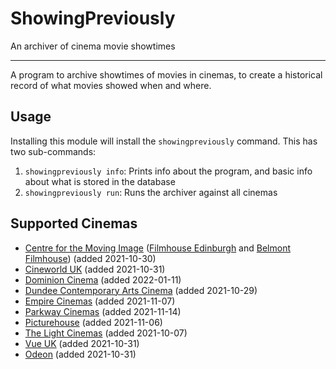 # ShowingPreviously
An archiver of cinema movie showtimes

---

A program to archive showtimes of movies in cinemas, to create a historical record of what movies showed when and where.

## Usage
Installing this module will install the `showingpreviously` command. This has two sub-commands:
1. `showingpreviously info`: Prints info about the program, and basic info about what is stored in the database
2. `showingpreviously run`: Runs the archiver against all cinemas

## Supported Cinemas
- [Centre for the Moving Image](https://www.cmi-scotland.co.uk/) ([Filmhouse Edinburgh](https://www.filmhousecinema.com/) and [Belmont Filmhouse](https://www.belmontfilmhouse.com/)) (added 2021-10-30)
- [Cineworld UK](https://www.cineworld.co.uk/) (added 2021-10-31)
- [Dominion Cinema](https://www.dominioncinema.co.uk/) (added 2022-01-11)
- [Dundee Contemporary Arts Cinema](https://www.dca.org.uk/whats-on/films) (added 2021-10-29)
- [Empire Cinemas](https://www.empirecinemas.co.uk/) (added 2021-11-07)
- [Parkway Cinemas](https://parkwaycinemas.co.uk) (added 2021-11-14)
- [Picturehouse](https://www.picturehouses.com/) (added 2021-11-06)
- [The Light Cinemas](https://lightcinemas.co.uk/) (added 2021-10-07)
- [Vue UK](https://www.myvue.com/) (added 2021-10-31)
- [Odeon](https://odeon.co.uk/) (added 2021-10-31)
